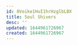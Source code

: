```yaml
---
id: 0Voike1HuI1hrHzglbLBX
title: Soul Shivers
desc: ''
updated: 1644961726967
created: 1644961726967
---
```


